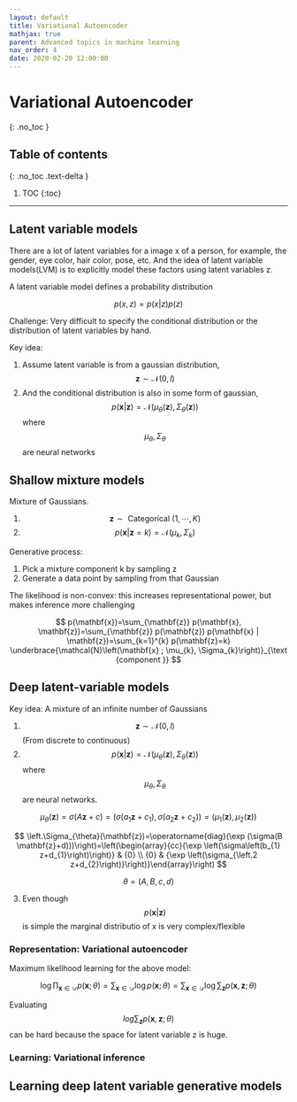 ```yaml
---
layout: default
title: Variational Autoencoder
mathjax: true
parent: Advanced topics in machine learning
nav_order: 4
date: 2020-02-20 12:00:00
---
```


# Variational Autoencoder
{: .no_toc }

## Table of contents
{: .no_toc .text-delta }

1. TOC
{:toc}

---

## Latent variable models

There are a lot of latent variables for a image x of a person, for example, the gender, eye color, hair color, pose, etc. And the idea of latent variable models(LVM) is to explicitly model these factors using latent variables z. 

A latent variable model defines a probability distribution

$$
p(x, z)=p(x | z) p(z)
$$

Challenge: Very difficult to specify the conditional distribution or the distribution of latent variables by hand.

Key idea:

1. Assume latent variable is from a gaussian distribution, $$\mathbf{z} \sim \mathcal{N}(0, l)$$
2. And the conditional distribution is also in some form of gaussian, $$p(\mathbf{x} | \mathbf{z})=\mathcal{N}\left(\mu_{\theta}(\mathbf{z}), \Sigma_{\theta}(\mathbf{z})\right)
$$ where $$\mu_{\theta},\Sigma_{\theta}$$ are neural networks

## Shallow mixture models

Mixture of Gaussians. 
1. $$
\mathbf{z} \sim \text { Categorical }(1, \cdots, K)
$$
2. $$
p(\mathbf{x} | \mathbf{z}=k)=\mathcal{N}\left(\mu_{k}, \Sigma_{k}\right)
$$

Generative process: 
1. Pick a mixture component k by sampling z
2. Generate a data point by sampling from that Gaussian

The likelihood is non-convex: this increases representational power, but
makes inference more challenging

$$
p(\mathbf{x})=\sum_{\mathbf{z}} p(\mathbf{x}, \mathbf{z})=\sum_{\mathbf{z}} p(\mathbf{z}) p(\mathbf{x} | \mathbf{z})=\sum_{k=1}^{k} p(\mathbf{z}=k) \underbrace{\mathcal{N}\left(\mathbf{x} ; \mu_{k}, \Sigma_{k}\right)}_{\text {component }}
$$

## Deep latent-variable models
Key idea: A mixture of an infinite number of Gaussians 
1. $$\mathbf{z} \sim \mathcal{N}(0, l)$$ (From discrete to continuous)
2. $$p(\mathbf{x} | \mathbf{z})=\mathcal{N}\left(\mu_{\theta}(\mathbf{z}), \Sigma_{\theta}(\mathbf{z})\right)
$$ where $$\mu_{\theta}, \Sigma_{\theta}$$ are neural networks. 

$$
\mu_{\theta}(\mathbf{z})=\sigma(A \mathbf{z}+c)=\left(\sigma\left(a_{1} \mathbf{z}+c_{1}\right), \sigma\left(a_{2} \mathbf{z}+c_{2}\right)\right)=\left(\mu_{1}(\mathbf{z}), \mu_{2}(\mathbf{z})\right)
$$

$$
\left.\Sigma_{\theta}(\mathbf{z})=\operatorname{diag}(\exp (\sigma(B \mathbf{z}+d)))\right)=\left(\begin{array}{cc}{\exp \left(\sigma\left(b_{1} z+d_{1}\right)\right)} & {0} \\ {0} & {\exp \left(\sigma_{\left.2 z+d_{2}\right)}\right)}\end{array}\right)
$$

$$
\theta=(A, B, c, d)
$$



3. Even though $$p(\mathbf{x}|\mathbf{z})$$ is simple the marginal distributio of x is very complex/flexible

### Representation: Variational autoencoder

Maximum likelihood learning for the above model:

$$
\log \prod_{\mathbf{x} \in \mathcal{D}} p(\mathbf{x} ; \theta)=\sum_{\mathbf{x} \in \mathcal{D}} \log p(\mathbf{x} ; \theta)=\sum_{\mathbf{x} \in \mathcal{D}} \log \sum_{\mathbf{z}} p(\mathbf{x}, \mathbf{z} ; \theta)
$$

Evaluating $$log \sum_{\mathbf{z}} p(\mathbf{x}, \mathbf{z} ; \theta)$$ can be hard because the space for latent variable z is huge.

### Learning: Variational inference

## Learning deep latent variable generative models